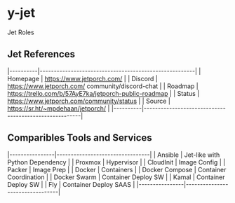 # y-jet

Jet Roles 

## Jet References

|----------|-------------------------------------------------------|
| Homepage | https://www.jetporch.com/                             |
| Discord  | https://www.jetporch.com/ community/discord-chat      |
| Roadmap  | https://trello.com/b/57AyE7ka/jetporch-public-roadmap |
| Status   | https://www.jetporch.com/community/status             |
| Source   | https://sr.ht/~mpdehaan/jetporch/                     |
|----------|-------------------------------------------------------|

## Comparibles Tools and Services

|----------------|---------------------------------|
| Ansible        | Jet-like with Python Dependency |
| Proxmox        | Hypervisor                      |
| CloudInit      | Image Config                    |
| Packer         | Image Prep                      |
| Docker         | Containers                      |
| Docker Compose | Container Coordination          |
| Docker Swarm   | Container Deploy SW             |
| Kamal          | Container Deploy SW             |
| Fly            | Container Deploy SAAS           |
|----------------|---------------------------------|
